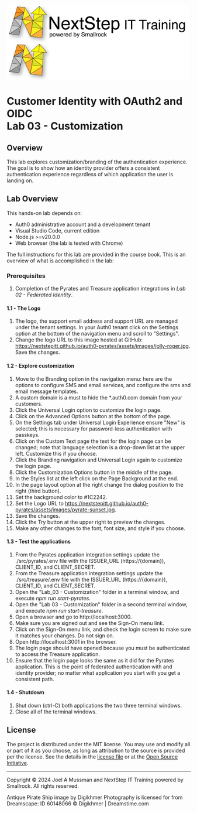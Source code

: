 ![Banner Light](./.assets/nsbanner-light.png#gh-light-mode-only)
![banner Dark](./.assets/nsbanner-dark.png#gh-dark-mode-only)

# Customer Identity with OAuth2 and OIDC<br>Lab 03 - Customization

## Overview

This lab explores customization/branding of the authentication experience.
The goal is to show how an identity provider offers a consistent authentication experience regardless
of which application the user is landing on.

## Lab Overview

This hands-on lab depends on:
* Auth0 administrative account and a development tenant
* Visual Studio Code, current edition
* Node.js >=v20.0.0
* Web browser (the lab is tested with Chrome)

The full instructions for this lab are provided in the course book.
This is an overview of what is accomplished in the lab:

### Prerequisites

1. Completion of the Pyrates and Treasure application integrations in *Lab 02 - Federated Identity*.

#### 1.1 - The Logo
1. The logo, the support email address and support URL are managed under the tenant settings.
In your Auth0 tenant click on the Settings option at the bottom of the navigation menu and scroll to "Settings".
1. Change the logo URL to this image hosted at GitHub: https://nextstepitt.github.io/auth0-pyrates/assets/images/jolly-roger.jpg. Save the changes.

#### 1.2 - Explore customization
1. Move to the Branding option in the navigation menu: here are the options to configure SMS and email services, and configure the sms and email message templates.
1. A custom domain is a must to hide the *.auth0.com domain from your customers.
1. Click the Universal Login option to customize the login page.
1. Click on the Advanced Options button at the bottom of the page.
1. On the Settings tab under Universal Login Experience ensure "New" is selected; this is necessary for password-less authentication with passkeys.
1. Click on the Custom Text page the text for the login page can be changed; note that language selection is a drop-down list at the upper left. Customize this if you choose.
1. Click the Branding navigation and Universal Login again to customize the login page.
1. Click the Customization Options button in the middle of the page.
1. In the Styles list at the left click on the Page Background at the end.
1. In the page layout option at the right change the dialog position to the right (third button).
1. Set the background color to #1C2242.
1. Set the Logo URL to https://nextstepitt.github.io/auth0-pyrates/assets/images/pyrate-sunset.jpg.
1. Save the changes.
1. Click the Try button at the upper right to preview the changes.
1. Make any other changes to the font, font size, and style if you choose.

#### 1.3 - Test the applications
1. From the Pyrates application integration settings update the ./src/pyrates/.env file with the ISSUER_URL (https://{domain}), CLIENT_ID, and CLIENT_SECRET. 
1. From the Treasure application integration settings update the ./src/treasure/.env file with the ISSUER_URL (https://{domain}), CLIENT_ID, and CLIENT_SECRET.
1. Open the "Lab_03 - Customization" folder in a terminal window, and execute *npm run start-pyrates*.
1. Open the "Lab 03 - Customization" folder in a second terminal window, and execute *npm run start-treasure*.
1. Open a browser and go to http://localhost:3000.
1. Make sure you are signed out and see the Sign-On menu link.
1. Click on the Sign-On menu link, and check the login screen to make sure it matches your changes.
Do not sign on.
1. Open http://localhost:3001 in the browser.
1. The login page should have opened because you must be authenticated to access the Treasure application.
1. Ensure that the login page looks the same as it did for the Pyrates application.
This is the point of federated authentication with and identity provider; no matter what application you start with you get a consistent path.

#### 1.4 - Shutdown

1. Shut down (ctrl-C) both applications the two three terminal windows.
1. Close all of the terminal windows.

## License

The project is distributed under the MIT license. You may use and modify all or part of it as you choose, as long as attribution to the source is provided per the license. See the details in the [license file](./LICENSE.md) or at the [Open Source Initiative](https://opensource.org/licenses/MIT).


<hr>
Copyright © 2024 Joel A Mussman and NextStep IT Training powered by Smallrock. All rights reserved.

Antique Pirate Ship image by Digikhmer Photography is licensed for from Dreamscape: ID 60148066 © Digikhmer | Dreamstime.com